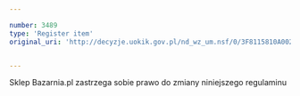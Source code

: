 ```yaml
---

number: 3489
type: 'Register item'
original_uri: 'http://decyzje.uokik.gov.pl/nd_wz_um.nsf/0/3F8115810A002AABC1257A5200302E11?OpenDocument'


---
```


Sklep Bazarnia.pl zastrzega sobie prawo do zmiany niniejszego regulaminu
